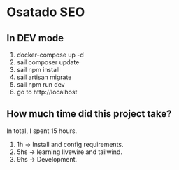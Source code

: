 # Osatado SEO

## In DEV mode
1. docker-compose up -d
2. sail composer update
3. sail npm install
4. sail artisan migrate
5. sail npm run dev
6. go to http://localhost

## How much time did this project take?
In total, I spent 15 hours.
1. 1h -> Install and config requirements.
2. 5hs -> learning livewire and tailwind.
3. 9hs -> Development.